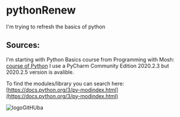 # pythonRenew
 I'm trying to refresh the basics of python
 
 ## Sources:
 I'm starting with Python Basics course from Programming with Mosh:
 [course of Python](https://www.youtube.com/watch?v=_uQrJ0TkZlc)
 I use a PyCharm Community Edition 2020.2.3 but 2020.2.5 version is avalible.

To find the modules/library you can search here:
[https://docs.python.org/3/py-modindex.html](https://docs.python.org/3/py-modindex.html)

![logoGitHUba](https://octodex.github.com/images/momtocat.png)

